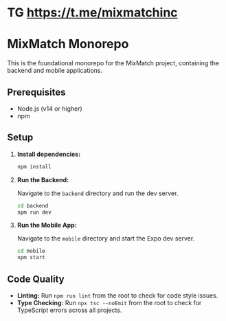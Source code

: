 # TG https://t.me/mixmatchinc
# MixMatch Monorepo

This is the foundational monorepo for the MixMatch project, containing the backend and mobile applications.

## Prerequisites

- Node.js (v14 or higher)
- npm

## Setup

1.  **Install dependencies:**

    ```bash
    npm install
    ```

2.  **Run the Backend:**

    Navigate to the `backend` directory and run the dev server.

    ```bash
    cd backend
    npm run dev
    ```

3.  **Run the Mobile App:**

    Navigate to the `mobile` directory and start the Expo dev server.

    ```bash
    cd mobile
    npm start
    ```

## Code Quality

- **Linting:** Run `npm run lint` from the root to check for code style issues.
- **Type Checking:** Run `npx tsc --noEmit` from the root to check for TypeScript errors across all projects.


